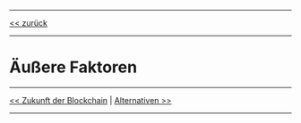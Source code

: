 ***

[<< zurück](02_toc.md)

***

# Äußere Faktoren

***

[<< Zukunft der Blockchain](09_future_of_blockchain.md) | [Alternativen >>](11_alternatives.md)

***
